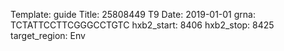 Template: guide
Title: 25808449 T9
Date: 2019-01-01
grna: TCTATTCCTTCGGGCCTGTC
hxb2_start: 8406
hxb2_stop: 8425
target_region: Env
